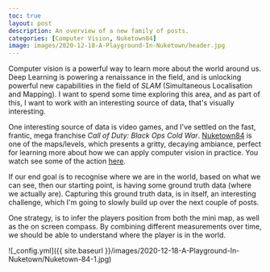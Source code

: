 ```yaml
---
toc: true
layout: post
description: An overview of a new family of posts.
categories: [Computer Vision, Nuketown84]
image: images/2020-12-18-A-Playground-In-Nuketown/header.jpg
---
```


Computer vision is a powerful way to learn more about the world around us. Deep Learning is powering a renaissance in the field, and is unlocking powerful new capabilities in the field of *SLAM* (Simultaneous Localisation and Mapping). I want to spend some time exploring this area, and as part of this, I want to work with an interesting source of data, that's visually interesting. 

One interesting source of data is video games, and I've settled on the fast, frantic, mega franchise *Call of Duty: Black Ops Cold War*. [Nuketown84](https://callofduty.fandom.com/wiki/Nuketown_%2784) is one of the maps/levels, which presents a gritty, decaying ambiance, perfect for learning more about how we can apply computer vision in practice. You watch see some of the action [here](https://www.youtube.com/watch?v=dozMeWeraFk).

If our end goal is to recognise where we are in the world, based on what we can see, then our starting point, is having some ground truth data (where we actually are). Capturing this ground truth data, is in itself, an interesting challenge, which I'm going to slowly build up over the next couple of posts.

One strategy, is to infer the players position from both the mini map, as well as the on screen compass. By combining different measurements over time, we should be able to understand where the player is in the world. 



![_config.yml]({{ site.baseurl }}/images/2020-12-18-A-Playground-In-Nuketown/Nuketown-84-1.jpg)




